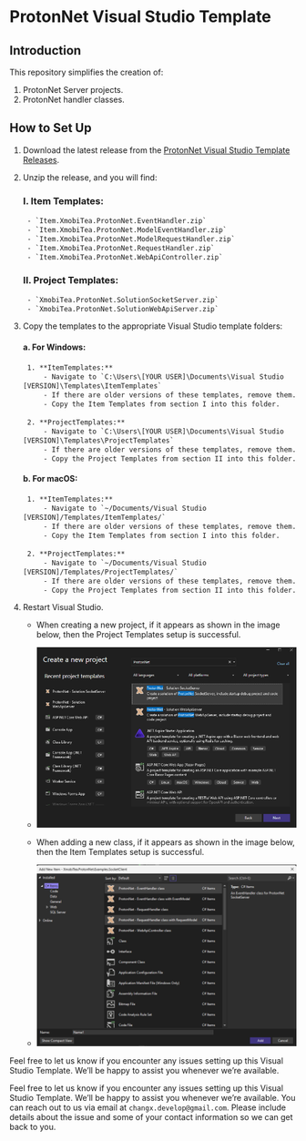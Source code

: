 # ProtonNet Visual Studio Template

## Introduction
This repository simplifies the creation of:
1. ProtonNet Server projects.
2. ProtonNet handler classes.

## How to Set Up
1. Download the latest release from the [ProtonNet Visual Studio Template Releases](https://github.com/XmobiTea-Family/ProtonNet.Solution.VisualStudioTemplate/releases).
2. Unzip the release, and you will find:

    ### I. Item Templates:
        - `Item.XmobiTea.ProtonNet.EventHandler.zip`
        - `Item.XmobiTea.ProtonNet.ModelEventHandler.zip`
        - `Item.XmobiTea.ProtonNet.ModelRequestHandler.zip`
        - `Item.XmobiTea.ProtonNet.RequestHandler.zip`
        - `Item.XmobiTea.ProtonNet.WebApiController.zip`

    ### II. Project Templates:
        - `XmobiTea.ProtonNet.SolutionSocketServer.zip`
        - `XmobiTea.ProtonNet.SolutionWebApiServer.zip`

3. Copy the templates to the appropriate Visual Studio template folders:

    #### a. For Windows:
        1. **ItemTemplates:**
            - Navigate to `C:\Users\[YOUR USER]\Documents\Visual Studio [VERSION]\Templates\ItemTemplates`
            - If there are older versions of these templates, remove them.
            - Copy the Item Templates from section I into this folder.

        2. **ProjectTemplates:**
            - Navigate to `C:\Users\[YOUR USER]\Documents\Visual Studio [VERSION]\Templates\ProjectTemplates`
            - If there are older versions of these templates, remove them.
            - Copy the Project Templates from section II into this folder.

    #### b. For macOS:
        1. **ItemTemplates:**
            - Navigate to `~/Documents/Visual Studio [VERSION]/Templates/ItemTemplates/`
            - If there are older versions of these templates, remove them.
            - Copy the Item Templates from section I into this folder.

        2. **ProjectTemplates:**
            - Navigate to `~/Documents/Visual Studio [VERSION]/Templates/ProjectTemplates/`
            - If there are older versions of these templates, remove them.
            - Copy the Project Templates from section II into this folder.

4. Restart Visual Studio.
   - When creating a new project, if it appears as shown in the image below, then the Project Templates setup is successful.
   - ![alt text](image/createNewProject.png)
   
   - When adding a new class, if it appears as shown in the image below, then the Item Templates setup is successful.
   - ![alt text](image/addNewItem.png)

Feel free to let us know if you encounter any issues setting up this Visual Studio Template. We’ll be happy to assist you whenever we’re available.

Feel free to let us know if you encounter any issues setting up this Visual Studio Template. We’ll be happy to assist you whenever we’re available. You can reach out to us via email at `changx.develop@gmail.com`. Please include details about the issue and some of your contact information so we can get back to you.
